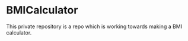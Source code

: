 # BMICalculator
This private repository is a repo which is working towards making a BMI calculator. 

